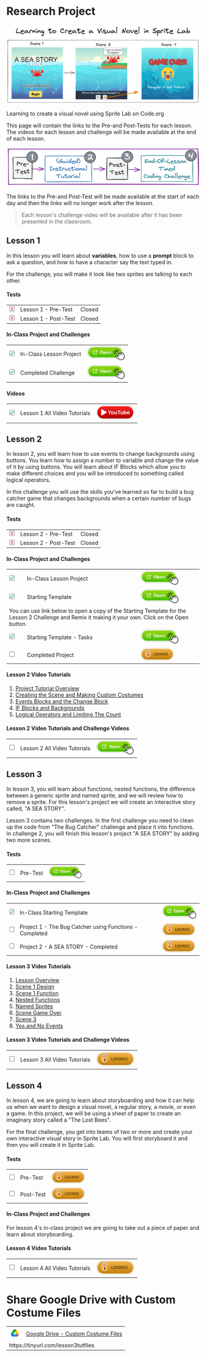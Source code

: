 # Research Project

![](./learning-to-create-a-visual-novel-in-sprite-lab.png)

Learning to create a visual novel using Sprite Lab on Code.org

This page will contain the links to the Pre-and Post-Tests for each lesson. The videos for each lesson and challenge will be made available at the end of each lesson.

![](./lesson-breakdown-in-stages.png)

The links to the Pre-and Post-Test will be made available at the start of each day and then the links will no longer work after the lesson.

> Each lesson's challenge video will be available after it has been presented in the classroom.

## Lesson 1

In this lesson you will learn about **variables**, how to use a **prompt** block to ask a question, and how to have a character say the text typed in.

For the challenge, you will make it look like two sprites are talking to each other.

#### Tests

<table>
    <tr>
        <td><img src="./images/checkbox-with-shadow-with-X.png" height="15" /></td>
        <td>Lesson 1 - Pre-Test</td>
        <td>Closed</td>
    </tr>
    <tr>
        <td><img src="./images/checkbox-with-shadow-with-X.png" height="15" /></td>
        <td>Lesson 1 - Post-Test</td>
        <td>Closed</td>
    </tr>
</table>

#### In-Class Project and Challenges

<table>
    <tr>
        <td><img src="./images/checkbox-with-shadow-with-checkmark.png" height="15" /></td>
        <td>In-Class Lesson Project</td>
        <td><a href="https://studio.code.org/projects/spritelab/RnoUpcvWz5P61wwiSE6zifnlrklaAVF3TQ4w7x9T-0g"><img src="./images/button-open-pointer.png" height="40"/></a></td>
    </tr>
    <tr>
        <td><img src="./images/checkbox-with-shadow-with-checkmark.png" height="15" /></td>
        <td>Completed Challenge</td>
        <td><a href="https://studio.code.org/projects/spritelab/M92bSuCazsBeuqMEeXbS34G12lG12ChNmrwZSw0YL4Q"><img src="./images/button-open-pointer.png" height="40"/></a></td>
    </tr>
</table>

#### Videos

<table>
    <tr>
        <td><img src="./images/checkbox-with-shadow-with-checkmark.png" height="15" /></td>
        <td>Lesson 1 All Video Tutorials</td>
        <td><a href="https://www.youtube.com/watch?v=tOw0pPCpZzI&list=PLyCwPGjh8kDzNSHZnwvwYUVpqtIAmDtRq"><img src="./images/button-youtube-link.png" height="40"/></a></td>
    </tr>
</table>

## Lesson 2

In lesson 2, you will learn how to use events to change backgrounds using buttons. You learn how to assign a number to variable and change the value of it by using buttons. You will learn about IF Blocks which allow you to make different choices and you will be introduced to something called logical operators.

In this challenge you will use the skills you've learned so far to build a bug catcher game that changes backgrounds when a certain number of bugs are caught.

#### Tests

<table>
    <tr>
        <td><img src="./images/checkbox-with-shadow-with-X.png" height="15" /></td>
        <td>Lesson 2 - Pre-Test <!-- https://docs.google.com/forms/d/e/1FAIpQLSd7jefnro7MCVc4fACqgEK_HfS7tYNeIIgknAiiBSuVrP8Ygg/viewform?usp=share_link --></td>
        <td>Closed</td>
    </tr>
    <tr>
        <td><img src="./images/checkbox-with-shadow-with-X.png" height="15" /></td>
        <td>Lesson 2 - Post-Test <!-- https://docs.google.com/forms/d/e/1FAIpQLSezTXFnMepsgzASb8noEJLXm9dVyv3FGyOy-YvLgw27fNlOCA/viewform?usp=share_link --></td>
        <td>Closed</td>
    </tr>
</table>

#### In-Class Project and Challenges

<table>
    <tr>
        <td><img src="./images/checkbox-with-shadow-with-checkmark.png" height="15" /></td>
        <td>In-Class Lesson Project</td>
        <td><a href="https://studio.code.org/projects/spritelab/KmtzGod6D7sp3ccqGuwvFvovN-JJ7PgqowcfbZnF5Hs"><img src="./images/button-open-pointer.png" height="40"/></a></td>
    </tr>
     <tr>
        <td><img src="./images/checkbox-with-shadow-with-checkmark.png" height="15" /></td>
        <td>Starting Template</td>
        <td><a href="https://studio.code.org/projects/spritelab/uBPwoCHrA-uucpmj4vL-F9KosT2z2LQtYWG32JBTjxQ"><img src="./images/button-open-pointer.png" height="40"/></></td>
    </tr>
    <tr>
    <td colspan=3>You can use link below to open a copy of the Starting Template for the Lesson 2 Challenge and Remix it making it your own. Click on the Open button.</td>
    </tr>
    <tr>
        <td><img src="./images/checkbox-with-shadow-with-checkmark.png" height="15" /></td>
        <td>Starting Template - Tasks</td>
        <td><a href="/lesson-2-challenge-tasks.pdf"><img src="./images/button-open-pointer.png" height="40"/></a></td>
    </tr>
    <tr>
        <td><img src="./images/checkbox-with-shadow.png" height="15" /></td>
        <td>Completed Project</td>
        <td><img src="./images/lock-bottom-shadow.png" height="35" /></td>
    </tr>
</table>

#### Lesson 2 Video Tutorials

1. [Project Tutorial Overview](https://www.youtube.com/watch?v=s6cOdjzLfGY)
2. [Creating the Scene and Making Custom Costumes](https://www.youtube.com/watch?v=SAYqDQyL8hk)
3. [Events Blocks and the Change Block](https://www.youtube.com/watch?v=VWAGlFRRRZk)
4. [IF Blocks and Backgrounds](https://www.youtube.com/watch?v=UZ07BGof-so)
5. [Logical Operators and Limiting The Count](https://www.youtube.com/watch?v=naYjb5rzoAk)

#### Lesson 2 Video Tutorials and Challenge Videos

<table>
    <tr>
        <td><img src="./images/checkbox-with-shadow.png" height="15" /></td>
        <td>Lesson 2 All Video Tutorials</td>
        <td><a href="https://www.youtube.com/watch?v=s6cOdjzLfGY&list=PLyCwPGjh8kDzFuT1NtSF9BzClOxf2oUmd"><img src="./images/button-open-pointer.png" height="40"/></a></td>
    </tr>
</table>

## Lesson 3

In lesson 3, you will learn about functions, nested functions, the difference between a generic sprite and named sprite, and we will review how to remove a sprite. For this lesson's project we will create an interactive story called, "A SEA STORY".

Lesson 3 contains two challenges. In the first challenge you need to clean up the code from "The Bug Catcher" challenge and place it into functions.
In challenge 2, you will finish this lesson's project "A SEA STORY" by adding two more scenes.

#### Tests

<table>
    <tr>
        <td><img src="./images/checkbox-with-shadow.png" height="15" /></td>
        <td>Pre-Test</td>
        <td><a href="https://docs.google.com/forms/d/e/1FAIpQLSdGdX1UVTqyYL9-RxFZAPTH4IMCQT8I_2lSJCi4YCfBt-4bKg/viewform?usp=share_link"><img src="./images/button-open-pointer.png" height="35" /></a></td>
    </tr>
    <!-- <tr>
        <td><img src="./images/checkbox-with-shadow.png" height="15" /></td>
        <td>Post-Test</td>
        <td><a href="https://docs.google.com/forms/d/e/1FAIpQLSfS864OE8afnw_cGRrNPs_5XKt-z0FJ1pILo2_ROyOgOA8XCQ/viewform?usp=share_link"><img src="./images/lock-bottom-shadow.png" height="35" /></a></td>
    </tr> -->
</table>

#### In-Class Project and Challenges

<table>
    <tr>
        <td><img src="./images/checkbox-with-shadow-with-checkmark.png" height="15" /></td>
        <td>In-Class Starting Template</td>
        <td><a href="https://studio.code.org/projects/spritelab/WiGvcPw8OnX6L5IuHibrCWKP6Ekr2saV3sRehTFXGps"><img src="./images/button-open-pointer.png" height="40"/></a></td>
    </tr>
    <!-- 
    <tr>
        <td><img src="./images/checkbox-with-shadow-with-checkmark.png" height="15" /></td>
        <td>In-Class Lesson Project (completed)</td>
        <td><a href="https://studio.code.org/projects/spritelab/3_51jzctCKWzSgUDtbsGkIaIqH1w2fN69a0n5KbQio0"><img src="./images/button-open-pointer.png" height="40"/></a></td>
    </tr>
    -->
    <tr>
        <td><img src="./images/checkbox-with-shadow.png" height="15" /></td>
        <td>Project 1 - The Bug Catcher using Functions - Completed</td>
        <td><img src="./images/lock-bottom-shadow.png" height="35" /></td>
    </tr>
    <tr>
        <td><img src="./images/checkbox-with-shadow.png" height="15" /></td>
        <td>Project 2 - A SEA STORY - Completed</td>
        <td><img src="./images/lock-bottom-shadow.png" height="35" /></td>
    </tr>
</table>

#### Lesson 3 Video Tutorials

1. [Lesson Overview](https://www.youtube.com/watch?v=oS4WiaM-AuI)
2. [Scene 1 Design](https://www.youtube.com/watch?v=a3Kd2wCmpLY)
3. [Scene 1 Function](https://www.youtube.com/watch?v=MMtju6AyW1M)
4. [Nested Functions](https://www.youtube.com/watch?v=qe65Nin43ig)
5. [Named Sprites](https://www.youtube.com/watch?v=qaD2k9cC6UM)
6. [Scene Game Over](https://www.youtube.com/watch?v=LldZGxpd4yk)
7. [Scene 3](https://www.youtube.com/watch?v=k5TMO6dbInY)
8. [Yes and No Events](https://www.youtube.com/watch?v=R9QQfd5UTlY)

#### Lesson 3 Video Tutorials and Challenge Videos

<table>
    <tr>
        <td><img src="./images/checkbox-with-shadow.png" height="15" /></td>
        <td>Lesson 3 All Video Tutorials</td>
        <td><img src="./images/lock-bottom-shadow.png" height="40"/></td>
    </tr>
</table>

<!-- [Lesson 3 Videos](https://www.youtube.com/watch?v=oS4WiaM-AuI&list=PLyCwPGjh8kDx_bRz2j8xGrWUNWKsuNHVf) -->

## Lesson 4

In lesson 4, we are going to learn about storyboarding and how it can help us when we want to design a visual novel, a regular story, a movie, or even a game.
In this project, we will be using a sheet of paper to create an imaginary story called a "The Lost Bees".

For the final challenge, you get into teams of two or more and create your own interactive visual story in Sprite Lab. You will first storyboard it and then you will create it in Sprite Lab.

#### Tests

<table>
    <tr>
        <td><img src="./images/checkbox-with-shadow.png" height="15" /></td>
        <td>Pre-Test <!-- [Pre-Test](https://docs.google.com/forms/d/e/1FAIpQLSdaNUp4HReUQl8655oRvw61J5uSo5yzz_k2zlII7Two0Ovxvg/viewform?usp=share_link) --></td>
        <td><img src="./images/lock-bottom-shadow.png" height="35" /></td>
    </tr>
    <tr>
        <td><img src="./images/checkbox-with-shadow.png" height="15" /></td>
        <td>Post-Test <!-- [Post-Test](https://docs.google.com/forms/d/e/1FAIpQLSfEWZqR9ixc0t7ZN4awRXDk3aKa5zUTZNFnf0d-X_HpCczu6Q/viewform?usp=share_link) --></td>
        <td><img src="./images/lock-bottom-shadow.png" height="35" /></td>
    </tr>
</table>

#### In-Class Project and Challenges

For lesson 4's in-class project we are going to take out a piece of paper and learn about storyboarding.

#### Lesson 4 Video Tutorials

<table>
    <tr>
        <td><img src="./images/checkbox-with-shadow.png" height="15" /></td>
        <td>Lesson 4 All Video Tutorials</td>
        <td><img src="./images/lock-bottom-shadow.png" height="40"/></td>
    </tr>
</table>

<!-- https://www.youtube.com/watch?v=s0IB95fIDi0&list=PLyCwPGjh8kDyaJAU0DlRoDBec972KXpEi -->

# Share Google Drive with Custom Costume Files

<table>
<tr>
    <td><img src="./google-drive-logo.png" height="30" /></td>
    <td><a href="https://tinyurl.com/lesson3tutfiles">Google Drive - Custom Costume Files</a></td>
</tr>
<tr>
    <td colspan="2">https://tinyurl.com/lesson3tutfiles</td>
</tr>
</table>
